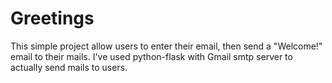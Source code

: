 # Greetings
This simple project allow users to enter their email, then send a "Welcome!" email to their mails.
I've used python-flask with Gmail smtp server to actually send mails to users.
